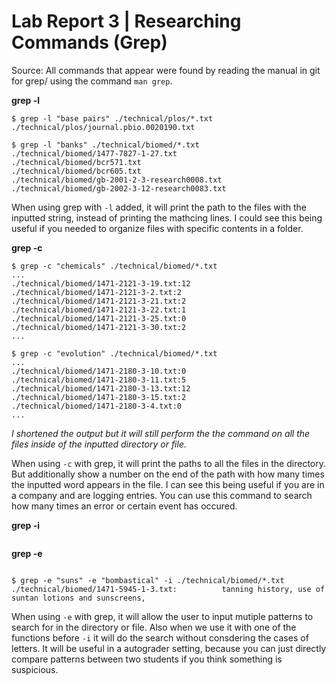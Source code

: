# Lab Report 3 | Researching Commands (Grep)
Source: All commands that appear were found by reading the manual in git for grep/ using the command `man grep`.

**grep -l**
```
$ grep -l "base pairs" ./technical/plos/*.txt
./technical/plos/journal.pbio.0020190.txt

$ grep -l "banks" ./technical/biomed/*.txt
./technical/biomed/1477-7827-1-27.txt
./technical/biomed/bcr571.txt
./technical/biomed/bcr605.txt
./technical/biomed/gb-2001-2-3-research0008.txt
./technical/biomed/gb-2002-3-12-research0083.txt
```
When using grep with `-l` added, it will print the path to the files with the inputted string, instead of printing the mathcing lines. I could see this being useful if you needed to organize files with specific contents in a folder.

**grep -c**
```
$ grep -c "chemicals" ./technical/biomed/*.txt
...
./technical/biomed/1471-2121-3-19.txt:12
./technical/biomed/1471-2121-3-2.txt:2
./technical/biomed/1471-2121-3-21.txt:2
./technical/biomed/1471-2121-3-22.txt:1
./technical/biomed/1471-2121-3-25.txt:0
./technical/biomed/1471-2121-3-30.txt:2
...

$ grep -c "evolution" ./technical/biomed/*.txt
...
./technical/biomed/1471-2180-3-10.txt:0
./technical/biomed/1471-2180-3-11.txt:5
./technical/biomed/1471-2180-3-13.txt:12
./technical/biomed/1471-2180-3-15.txt:2
./technical/biomed/1471-2180-3-4.txt:0
...
```
*I shortened the output but it will still perform the the command on all the files inside of the inputted directory or file.*

When using `-c` with grep, it will print the paths to all the files in the directory. But additionally show a number on the end of the path with how many times the inputted word appears in the file. I can see this being useful if you are in a company and are logging entries. You can use this command to search how many times an error or certain event has occured.

**grep -i**
```

```

**grep -e**
```

$ grep -e "suns" -e "bombastical" -i ./technical/biomed/*.txt
./technical/biomed/1471-5945-1-3.txt:          tanning history, use of suntan lotions and sunscreens,
```
When using `-e` with grep, it will allow the user to input mutiple patterns to search for in the directory or file. Also when we use it with one of the functions before `-i` it will do the search without consdering the cases of letters. It will be useful in a autograder setting, because you can just directly compare patterns between two students if you think something is suspicious.
